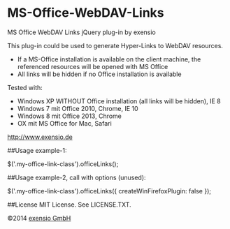 MS-Office-WebDAV-Links
======================

MS Office WebDAV Links jQuery plug-in by exensio


This plug-in could be used to generate Hyper-Links to WebDAV resources.
 - If a MS-Office installation is available on the client machine, the referenced resources will be opened with MS Office
 - All links will be hidden if no Office installation is available

Tested with:
 - Windows XP WITHOUT Office installation (all links will be hidden), IE 8
 - Windows 7 mit Office 2010, Chrome, IE 10
 - Windows 8 mit Office 2013, Chrome
 - OX mit MS Office for Mac, Safari

http://www.exensio.de


##Usage example-1:

$('.my-office-link-class').officeLinks();

##Usage example-2, call with options (unused):

$('.my-office-link-class').officeLinks({
        createWinFirefoxPlugin: false
});



##License
MIT License. See LICENSE.TXT.

©2014 [exensio GmbH](http://www.exensio.de)

